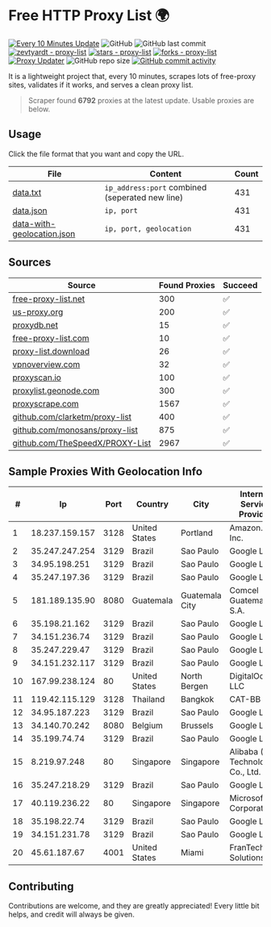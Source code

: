 
# Free HTTP Proxy List 🌍

[![Every 10 Minutes Update](https://github.com/mertguvencli/http-proxy-list/actions/workflows/main.yml/badge.svg?branch=main)](https://github.com/mertguvencli/http-proxy-list/actions/workflows/main.yml)
![GitHub](https://img.shields.io/github/license/mertguvencli/http-proxy-list)
![GitHub last commit](https://img.shields.io/github/last-commit/mertguvencli/http-proxy-list)
[![zevtyardt - proxy-list](https://img.shields.io/static/v1?label=zevtyardt&message=proxy-list&color=blue&logo=github)](https://github.com/zevtyardt/proxy-list "Go to GitHub repo")
[![stars - proxy-list](https://img.shields.io/github/stars/zevtyardt/proxy-list?style=social)](https://github.com/zevtyardt/proxy-list)
[![forks - proxy-list](https://img.shields.io/github/forks/zevtyardt/proxy-list?style=social)](https://github.com/zevtyardt/proxy-list)
[![Proxy Updater](https://github.com/zevtyardt/proxy-list/workflows/Proxy%20Updater/badge.svg)](https://github.com/zevtyardt/proxy-list/actions?query=workflow:"Proxy+Updater")
![GitHub repo size](https://img.shields.io/github/repo-size/zevtyardt/proxy-list)
[![GitHub commit activity](https://img.shields.io/github/commit-activity/m/zevtyardt/proxy-list?logo=commits)](https://github.com/zevtyardt/proxy-list/commits/main)

It is a lightweight project that, every 10 minutes, scrapes lots of free-proxy sites, validates if it works, and serves a clean proxy list.

> Scraper found **6792** proxies at the latest update. Usable proxies are below.

## Usage

Click the file format that you want and copy the URL.

|File|Content|Count|
|----|-------|-----|
|[data.txt](https://raw.githubusercontent.com/mertguvencli/http-proxy-list/main/proxy-list/data.txt)|`ip_address:port` combined (seperated new line)|431|
|[data.json](https://raw.githubusercontent.com/mertguvencli/http-proxy-list/main/proxy-list/data.json)|`ip, port`|431|
|[data-with-geolocation.json](https://raw.githubusercontent.com/mertguvencli/http-proxy-list/main/proxy-list/data-with-geolocation.json)|`ip, port, geolocation`|431|

## Sources

|Source|Found Proxies|Succeed|
|------|-------------|-------|
|[free-proxy-list.net](https://free-proxy-list.net)|300|✅|
|[us-proxy.org](https://www.us-proxy.org)|200|✅|
|[proxydb.net](http://proxydb.net)|15|✅|
|[free-proxy-list.com](https://free-proxy-list.com/?page=&port=&type%5B%5D=http&type%5B%5D=https&up_time=0&search=Search)|10|✅|
|[proxy-list.download](https://www.proxy-list.download/HTTP)|26|✅|
|[vpnoverview.com](https://vpnoverview.com/privacy/anonymous-browsing/free-proxy-servers)|32|✅|
|[proxyscan.io](https://www.proxyscan.io)|100|✅|
|[proxylist.geonode.com](https://proxylist.geonode.com/api/proxy-list?limit=300&page=1&sort_by=lastChecked&sort_type=desc&protocols=http,https)|300|✅|
|[proxyscrape.com](https://api.proxyscrape.com/v2/?request=displayproxies&protocol=http&timeout=10000&country=all&ssl=all&anonymity=all)|1567|✅|
|[github.com/clarketm/proxy-list](https://raw.githubusercontent.com/clarketm/proxy-list/master/proxy-list-raw.txt)|400|✅|
|[github.com/monosans/proxy-list](https://raw.githubusercontent.com/monosans/proxy-list/main/proxies/http.txt)|875|✅|
|[github.com/TheSpeedX/PROXY-List](https://raw.githubusercontent.com/TheSpeedX/PROXY-List/master/http.txt)|2967|✅|


## Sample Proxies With Geolocation Info

|#|Ip|Port|Country|City|Internet Service Provider|
|-|--|----|-------|----|-------------------------|
|1|18.237.159.157|3128|United States|Portland|Amazon.com, Inc.|
|2|35.247.247.254|3129|Brazil|Sao Paulo|Google LLC|
|3|34.95.198.251|3129|Brazil|Sao Paulo|Google LLC|
|4|35.247.197.36|3129|Brazil|Sao Paulo|Google LLC|
|5|181.189.135.90|8080|Guatemala|Guatemala City|Comcel Guatemala S.A.|
|6|35.198.21.162|3129|Brazil|Sao Paulo|Google LLC|
|7|34.151.236.74|3129|Brazil|Sao Paulo|Google LLC|
|8|35.247.229.47|3129|Brazil|Sao Paulo|Google LLC|
|9|34.151.232.117|3129|Brazil|Sao Paulo|Google LLC|
|10|167.99.238.124|80|United States|North Bergen|DigitalOcean, LLC|
|11|119.42.115.129|3128|Thailand|Bangkok|CAT-BB|
|12|34.95.187.223|3129|Brazil|Sao Paulo|Google LLC|
|13|34.140.70.242|8080|Belgium|Brussels|Google LLC|
|14|35.199.74.74|3129|Brazil|Sao Paulo|Google LLC|
|15|8.219.97.248|80|Singapore|Singapore|Alibaba (US) Technology Co., Ltd.|
|16|35.247.218.29|3129|Brazil|Sao Paulo|Google LLC|
|17|40.119.236.22|80|Singapore|Singapore|Microsoft Corporation|
|18|35.198.22.74|3129|Brazil|Sao Paulo|Google LLC|
|19|34.151.231.78|3129|Brazil|Sao Paulo|Google LLC|
|20|45.61.187.67|4001|United States|Miami|FranTech Solutions|



## Contributing

Contributions are welcome, and they are greatly appreciated! Every
little bit helps, and credit will always be given.

